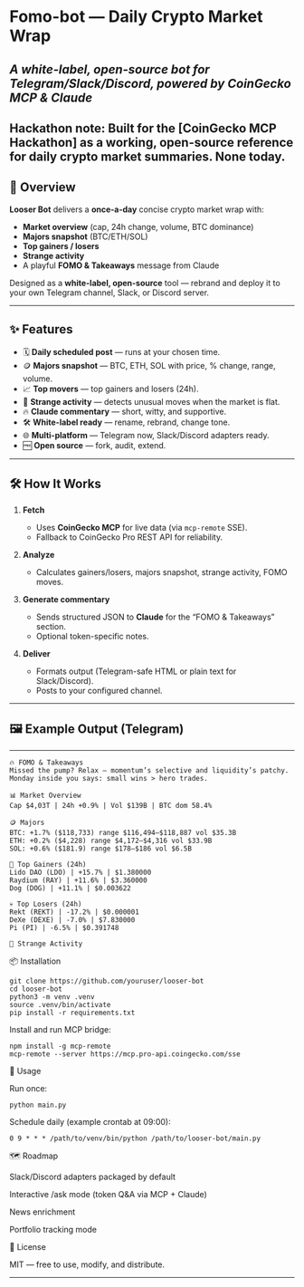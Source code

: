 # Fomo-bot — Daily Crypto Market Wrap  
_A white-label, open-source bot for Telegram/Slack/Discord, powered by CoinGecko MCP & Claude_
---
Hackathon note: Built for the [CoinGecko MCP Hackathon] as a working, open-source reference for daily crypto market summaries.
None today.
---

## 📌 Overview
**Looser Bot** delivers a **once-a-day** concise crypto market wrap with:
- **Market overview** (cap, 24h change, volume, BTC dominance)
- **Majors snapshot** (BTC/ETH/SOL)
- **Top gainers / losers**
- **Strange activity**
- A playful **FOMO & Takeaways** message from Claude

Designed as a **white-label, open-source** tool — rebrand and deploy it to your own Telegram channel, Slack, or Discord server.

---

## ✨ Features
- 🗓 **Daily scheduled post** — runs at your chosen time.
- 🪙 **Majors snapshot** — BTC, ETH, SOL with price, % change, range, volume.
- 📈 **Top movers** — top gainers and losers (24h).
- 🧐 **Strange activity** — detects unusual moves when the market is flat.
- 🔥 **Claude commentary** — short, witty, and supportive.
- 🛠 **White-label ready** — rename, rebrand, change tone.
- 🌐 **Multi-platform** — Telegram now, Slack/Discord adapters ready.
- 🆓 **Open source** — fork, audit, extend.

---

## 🛠 How It Works
1. **Fetch**  
   - Uses **CoinGecko MCP** for live data (via `mcp-remote` SSE).
   - Fallback to CoinGecko Pro REST API for reliability.

2. **Analyze**  
   - Calculates gainers/losers, majors snapshot, strange activity, FOMO moves.

3. **Generate commentary**  
   - Sends structured JSON to **Claude** for the “FOMO & Takeaways” section.
   - Optional token-specific notes.

4. **Deliver**  
   - Formats output (Telegram-safe HTML or plain text for Slack/Discord).
   - Posts to your configured channel.

---

## 🖼 Example Output (Telegram)
---
```text
🔥 FOMO & Takeaways
Missed the pump? Relax — momentum’s selective and liquidity’s patchy. Monday inside you says: small wins > hero trades.

📊 Market Overview
Cap $4,03T | 24h +0.9% | Vol $139B | BTC dom 58.4%

🪙 Majors
BTC: +1.7% ($118,733) range $116,494–$118,887 vol $35.3B
ETH: +0.2% ($4,228) range $4,172–$4,316 vol $33.9B
SOL: +0.6% ($181.9) range $178–$186 vol $6.5B

🚀 Top Gainers (24h)
Lido DAO (LDO) | +15.7% | $1.380000
Raydium (RAY) | +11.6% | $3.360000
Dog (DOG) | +11.1% | $0.003622

💀 Top Losers (24h)
Rekt (REKT) | -17.2% | $0.000001
DeXe (DEXE) | -7.0% | $7.830000
Pi (PI) | -6.5% | $0.391748

🧐 Strange Activity
```

📦 Installation
```code
git clone https://github.com/youruser/looser-bot
cd looser-bot
python3 -m venv .venv
source .venv/bin/activate
pip install -r requirements.txt
```

Install and run MCP bridge:
``` code
npm install -g mcp-remote
mcp-remote --server https://mcp.pro-api.coingecko.com/sse
```
🚀 Usage

Run once:
```code
python main.py
```

Schedule daily (example crontab at 09:00):
```code
0 9 * * * /path/to/venv/bin/python /path/to/looser-bot/main.py
```
🗺 Roadmap

Slack/Discord adapters packaged by default

Interactive /ask mode (token Q&A via MCP + Claude)

News enrichment

Portfolio tracking mode

📜 License

MIT — free to use, modify, and distribute.


---

